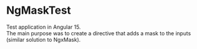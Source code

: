 # NgMaskTest

Test application in Angular 15.\
The main purpose was to create a directive that adds a mask to the inputs (similar solution to NgxMask).
